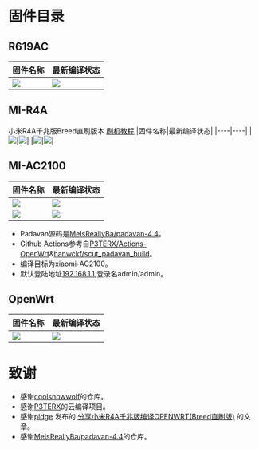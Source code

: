 
# 固件目录

## R619AC

|固件名称|最新编译状态|
|----|----|
|[![](https://img.shields.io/badge/LEDE-竞斗云固件-FFFFFF.svg)](https://github.com/chenlunTian/OpenWrt/blob/main/.github/workflows/R619AC.yml)|[![](https://github.com/chenlunTian/OpenWrt/workflows/R619AC/badge.svg)](https://github.com/chenlunTian/OpenWrt/actions/workflows/R619AC.yml)|




## MI-R4A
小米R4A千兆版Breed直刷版本
[刷机教程](./MI-R4A/MI-R4A%E5%9F%BA%E6%9C%AC%E6%95%99%E7%A8%8B/MIR4.md)
|固件名称|最新编译状态|
|----|----|
|[![](https://img.shields.io/badge/LEDE-MI_R4A固件-FFFFFF.svg)](https://github.com/chenlunTian/OpenWrt/blob/main/.github/workflows/MI-R4A.yml)|[![](https://github.com/chenlunTian/OpenWrt/workflows/MI-R4A/badge.svg)](https://github.com/chenlunTian/OpenWrt/actions/workflows/MI-R4A.yml)|
|[![](https://img.shields.io/badge/LEDE-MI_R4A_V2固件-FFFFFF.svg)](https://github.com/chenlunTian/OpenWrt/blob/main/.github/workflows/MI-R4A_V2.yml)|[![](https://github.com/chenlunTian/OpenWrt/workflows/MI-R4A_V2/badge.svg)](https://github.com/chenlunTian/OpenWrt/actions/workflows/MI-R4A_V2.yml)|

## MI-AC2100
|固件名称|最新编译状态|
|----|----|
|[![](https://img.shields.io/badge/LEDE-MI_AC2100固件-FFFFFF.svg)](https://github.com/chenlunTian/OpenWrt/blob/main/.github/workflows/MI-AC2100.yml)|[![](https://github.com/chenlunTian/OpenWrt/workflows/MI-AC2100/badge.svg)](https://github.com/chenlunTian/OpenWrt/actions/workflows/MI-AC2100.yml)|
|[![](https://img.shields.io/badge/PADAVAN-MI_AC2100固件-FFFFFF.svg)](https://github.com/chenlunTian/OpenWrt/blob/main/.github/workflows/Padavan_AC2100.yml)|[![](https://github.com/chenlunTian/OpenWrt/workflows/Padavan_AC2100/badge.svg)](https://github.com/chenlunTian/OpenWrt/actions/workflows/Padavan_AC2100.yml)|

- Padavan源码是[MeIsReallyBa/padavan-4.4](https://github.com/MeIsReallyBa/padavan-4.4)。
- Github Actions参考自[P3TERX/Actions-OpenWrt](https://github.com/P3TERX/Actions-OpenWrt)&[hanwckf/scut_padavan_build](https://github.com/hanwckf/scut_padavan_build)。
- 编译目标为xiaomi-AC2100。
- 默认登陆地址[192.168.1.1](http://192.168.1.1),登录名admin/admin。

## OpenWrt

|固件名称|最新编译状态|
|----|----|
|[![](https://img.shields.io/badge/LEDE-J1900软路由固件-FFFFFF.svg)](https://github.com/chenlunTian/OpenWrt/blob/main/.github/workflows/OpenWrt.yml)|[![](https://github.com/chenlunTian/OpenWrt/workflows/OpenWrt/badge.svg)](https://github.com/chenlunTian/OpenWrt/actions/workflows/OpenWrt.yml)|

# 致谢
- 感谢[coolsnowwolf](https://github.com/coolsnowwolf/lede)的仓库。
- 感谢[P3TERX](https://github.com/P3TERX/Actions-OpenWrt)的云编译项目。
- 感谢[pidge](https://www.right.com.cn/FORUM/space-uid-221258.html) 发布的 [分享小米R4A千兆版编译OPENWRT(Breed直刷版)](https://www.right.com.cn/FORUM/thread-4052254-1-1.html) 的文章。
- 感谢[MeIsReallyBa/padavan-4.4](https://github.com/MeIsReallyBa/padavan-4.4)的仓库。